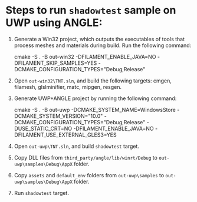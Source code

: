 # Steps to run `shadowtest` sample on UWP using ANGLE:
1. Generate a Win32 project, which outputs the executables of tools that process meshes and materials during build. Run the following command:

    cmake -S . -B out-win32 -DFILAMENT_ENABLE_JAVA=NO -DFILAMENT_SKIP_SAMPLES=YES -DCMAKE_CONFIGURATION_TYPES="Debug;Release"

2. Open `out-win32\TNT.sln`, and build the following targets: cmgen, filamesh, glslminifier, matc, mipgen, resgen.
3. Generate UWP+ANGLE project by running the following command:

    cmake -S . -B out-uwp -DCMAKE_SYSTEM_NAME=WindowsStore -DCMAKE_SYSTEM_VERSION="10.0" -DCMAKE_CONFIGURATION_TYPES="Debug;Release" -DUSE_STATIC_CRT=NO -DFILAMENT_ENABLE_JAVA=NO  -DFILAMENT_USE_EXTERNAL_GLES3=YES

4. Open `out-uwp\TNT.sln`, and build `shadowtest` target.
5. Copy DLL files from `third_party/angle/lib/winrt/Debug` to `out-uwp\samples\Debug\AppX` folder.
6. Copy `assets` and `default_env` folders from `out-uwp\samples` to `out-uwp\samples\Debug\AppX` folder.
7. Run `shadowtest` target.
